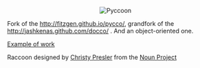 <p align="center">
<img src="https://www.dropbox.com/s/n6s0ngrjl69ct09/pyccoon.svg?dl=1" alt="Pyccoon" />
</p>

Fork of the http://fitzgen.github.io/pycco/, grandfork of the http://jashkenas.github.com/docco/ . And an object-oriented one.

[Example of work](https://www.dropbox.com/s/c4ea8ra4f35cdrp/docpage.png?dl=0)

Raccoon designed by <a href="http://www.thenounproject.com/cnpresler">Christy Presler</a> from the <a href="http://www.thenounproject.com">Noun Project</a>
